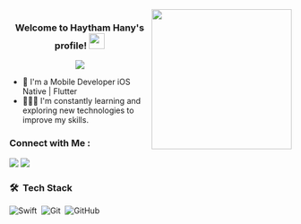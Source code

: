 <img width="250" align="right" src="https://c.tenor.com/_DOBjnGspYAAAAAM/code-coding.gif">

<h3 align="center">
  Welcome to Haytham Hany's profile!
  <img src="https://media.giphy.com/media/hvRJCLFzcasrR4ia7z/giphy.gif" width="28">
</h3>

<!-- Typing SVG by DenverCoder1 - https://github.com/DenverCoder1/readme-typing-svg -->
<p align="center">
  <a href="https://github.com/DenverCoder1/readme-typing-svg"><img src="https://readme-typing-svg.herokuapp.com/?lines=iOS%20Developer;Always%20learning%20new%20things&font=Fira%20Code&center=true&width=440&height=45&color=f75c7e&vCenter=true&size=22"></a>
</p> 

- 📲 I'm a Mobile Developer iOS Native | Flutter
- 👨🏻‍💻 I'm constantly learning and exploring new technologies to improve my skills.


### Connect with Me :

<a href="https://linkedin.com/in/haytham-hany-5b654b19a" target="_blank"><img src="https://img.shields.io/badge/-Haytham%20Hany-0077B5?style=for-the-badge&logo=Linkedin&logoColor=white"/></a>
<a href="https://t.me/HaythamHany95" target="_blank"><img src="https://img.shields.io/badge/-Haytham%20Hany-0077B5?style=for-the-badge&logo=Telegram&logoColor=white"/></a>
### 🛠 &nbsp;Tech Stack
![Swift](https://img.shields.io/badge/-Swift-05122A?style=flat&logo=swift)&nbsp;
![Git](https://img.shields.io/badge/-Git-05122A?style=flat&logo=git)&nbsp;
![GitHub](https://img.shields.io/badge/-GitHub-05122A?style=flat&logo=github)&nbsp;




